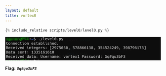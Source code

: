 ```yaml
---
layout: default
title: vortex0
---
```




```py
{% include_relative scripts/level0/level0.py %}
```


![image](./images/level0.png)

**Flag:** ***`Gq#qu3bF3`*** 
